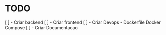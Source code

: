 # TODO

[ ] - Criar backend
[ ] - Criar frontend
[ ] - Criar Devops - Dockerfile Docker Compose
[ ] - Criar Documentacao